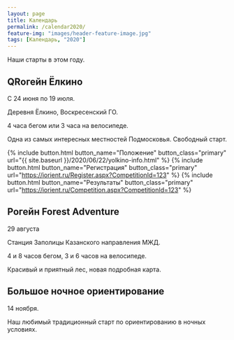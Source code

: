 ```yaml
---
layout: page
title: Календарь
permalink: /calendar2020/
feature-img: "images/header-feature-image.jpg"
tags: [Календарь, "2020"]
---
```


Наши старты в этом году.

QRогейн Ёлкино
--------------

<i class="fa fa-lg fa-calendar-o" aria-hidden="true"></i> С 24 июня по 19 июля.

<i class="fa fa-lg fa-map-marker" aria-hidden="true"></i> Деревня Ёлкино, Воскресенский ГО.

4 часа бегом или 3 часа на велосипеде.

Одна из самых интересных местностей Подмосковья. Свободный старт.

{% include button.html button_name="Положение" button_class="primary" url="{{ site.baseurl }}/2020/06/22/yolkino-info.html" %}
{% include button.html button_name="Регистрация" button_class="primary" url="https://iorient.ru/Register.aspx?CompetitionId=123" %}
{% include button.html button_name="Результаты" button_class="primary" url="https://iorient.ru/Competition.aspx?CompetitionId=123" %}

Рогейн Forest Adventure
-----------------------

<i class="fa fa-lg fa-calendar-o" aria-hidden="true"></i> 29 августа

<i class="fa fa-lg fa-map-marker" aria-hidden="true"></i> Станция Заполицы Казанского направления МЖД.

4 и 8 часов бегом, 3 и 6 часов на велосипеде.

Красивый и приятный лес, новая подробная карта.

Большое ночное ориентирование
-----------------------------

<i class="fa fa-lg fa-calendar-o" aria-hidden="true"></i> 14 ноября. 

Наш любимый традиционный старт по ориентированию в ночных условиях.

